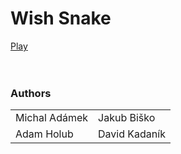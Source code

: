 # Wish Snake
[Play](https://akino02.github.io/wishsnake/)
<br><br><br>
<h3>Authors</h3>
<table>
<tr>
<td>Michal Adámek</td>
<td>Jakub Biško</td>
</tr>
<tr>
<td>Adam Holub</td>
<td>David Kadaník</td>
</tr>
<tr>
</tr>
<tr>
</tr>
</table>
